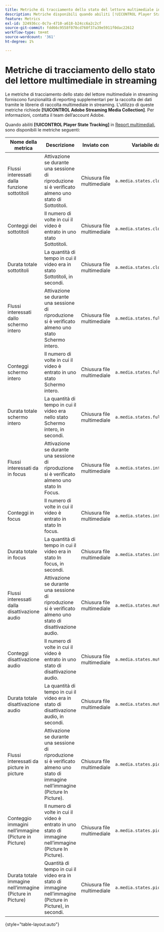 ```yaml
---
title: Metriche di tracciamento dello stato del lettore multimediale in streaming
description: Metriche disponibili quando abiliti [!UICONTROL Player State Tracking] per una suite di rapporti.
feature: Metrics
exl-id: 324936cc-0c7a-4710-a618-b24cc6a2c2cf
source-git-commit: fdd66c9558f070cd760f37a39e5911f0dac22612
workflow-type: tm+mt
source-wordcount: '361'
ht-degree: 1%

---
```


# Metriche di tracciamento dello stato del lettore multimediale in streaming

Le metriche di tracciamento dello stato del lettore multimediale in streaming forniscono funzionalità di reporting supplementari per la raccolta dei dati tramite le librerie di raccolta multimediale in streaming. L&#39;utilizzo di queste metriche richiede **[!UICONTROL Adobe Streaming Media Collection]**. Per informazioni, contatta il team dell’account Adobe.

Quando abiliti **[!UICONTROL Player State Tracking]** in [Report multimediali](/help/admin/admin/c-manage-report-suites/c-edit-report-suites/media-management.md), sono disponibili le metriche seguenti:

| Nome della metrica | Descrizione | Inviato con | Variabile dati contestuali |
| --- | --- | --- | --- |
| Flussi interessati dalla funzione sottotitoli | Attivazione se durante una sessione di riproduzione si è verificato almeno uno stato di Sottotitoli. | Chiusura file multimediale | `a.media.states.closedcaptioning.set` |
| Conteggi dei sottotitoli | Il numero di volte in cui il video è entrato in uno stato Sottotitoli. | Chiusura file multimediale | `a.media.states.closedcaptioning.count` |
| Durata totale sottotitoli | La quantità di tempo in cui il video era in stato Sottotitoli, in secondi. | Chiusura file multimediale | `a.media.states.closedcaptioning.time` |
| Flussi interessati dallo schermo intero | Attivazione se durante una sessione di riproduzione si è verificato almeno uno stato Schermo intero. | Chiusura file multimediale | `a.media.states.fullscreen.set` |
| Conteggi schermo intero | Il numero di volte in cui il video è entrato in uno stato Schermo intero. | Chiusura file multimediale | `a.media.states.fullscreen.count` |
| Durata totale schermo intero | La quantità di tempo in cui il video era nello stato Schermo intero, in secondi. | Chiusura file multimediale | `a.media.states.fullscreen.time` |
| Flussi interessati da in focus | Attivazione se durante una sessione di riproduzione si è verificato almeno uno stato In Focus. | Chiusura file multimediale | `a.media.states.infocus.set` |
| Conteggi in focus | Il numero di volte in cui il video è entrato in stato In focus. | Chiusura file multimediale | `a.media.states.infocus.count` |
| Durata totale in focus | La quantità di tempo in cui il video era in stato In focus, in secondi. | Chiusura file multimediale | `a.media.states.infocus.time` |
| Flussi interessati dalla disattivazione audio | Attivazione se durante una sessione di riproduzione si è verificato almeno uno stato di disattivazione audio. | Chiusura file multimediale | `a.media.states.mute.set` |
| Conteggi disattivazione audio | Il numero di volte in cui il video è entrato in uno stato di disattivazione audio. | Chiusura file multimediale | `a.media.states.mute.count` |
| Durata totale disattivazione audio | La quantità di tempo in cui il video era in stato di disattivazione audio, in secondi. | Chiusura file multimediale | `a.media.states.mute.time` |
| Flussi interessati da picture in picture | Attivazione se durante una sessione di riproduzione si è verificato almeno uno stato di immagine nell’immagine (Picture In Picture). | Chiusura file multimediale | `a.media.states.pictureinpicture.set` |
| Conteggio immagini nell’immagine (Picture in Picture) | Il numero di volte in cui il video è entrato in uno stato di immagine nell’immagine (Picture In Picture). | Chiusura file multimediale | `a.media.states.pictureinpicture.count` |
| Durata totale immagine nell’immagine (Picture in Picture) | Quantità di tempo in cui il video era in stato di immagine nell’immagine (Picture in Picture), in secondi. | Chiusura file multimediale | `a.media.states.pictureinpicture.time` |

{style="table-layout:auto"}
